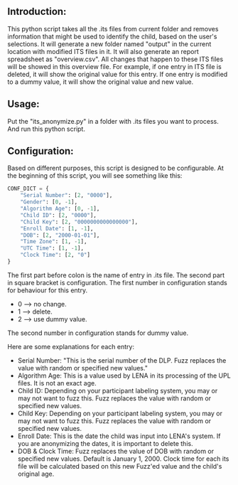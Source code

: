 ## Introduction:
This python script takes all the .its files from current folder and removes information that might be used to identify the child, based on the user's selections. 
It will generate a new folder named "output" in the current location with modified ITS files in it. 
It will also generate an report spreadsheet as "overview.csv". All changes that happen to these ITS files will be showed in this overview file. For example, if one entry in ITS file is deleted, it will show the original value for this entry. If one entry is modified to a dummy value, it will show the original value and new value. 

## Usage:
Put the "its_anonymize.py" in a folder with .its files you want to process. And run this python script.

## Configuration:
Based on different purposes, this script is designed to be configurable. At the beginning of this script, you will see something like this:
```python
CONF_DICT = {
    "Serial Number": [2, "0000"],
    "Gender": [0, -1],
    "Algorithm Age": [0, -1],
    "Child ID": [2, "0000"],
    "Child Key": [2, "0000000000000000"],
    "Enroll Date": [1, -1],
    "DOB": [2, "2000-01-01"],
    "Time Zone": [1, -1],
    "UTC Time": [1, -1],
    "Clock Time": [2, "0"]
}
```
The first part before colon is the name of entry in .its file. The second part in square bracket is configuration. The first number in configuration stands for behaviour for this entry.
- 0 --> no change.
- 1 --> delete.
- 2 --> use dummy value.

The second number in configuration stands for dummy value.

Here are some explanations for each entry:
- Serial Number: "This is the serial number of the DLP. Fuzz replaces the value with random or specified new values."
- Algorithm Age: This is a value used by LENA in its processing of the UPL files. It is not an exact age.
- Child ID: Depending on your participant labeling system, you may or may not want to fuzz this. Fuzz replaces the value with random or specified new values.
- Child Key: Depending on your participant labeling system, you may or may not want to fuzz this. Fuzz replaces the value with random or specified new values.
- Enroll Date: This is the date the child was input into LENA's system. If you are anonymizing the dates, it is important to delete this.
- DOB & Clock Time: Fuzz replaces the value of DOB with random or specified new values. Default is January 1, 2000. Clock time for each its file will be calculated based on this new Fuzz'ed value and the child's original age.
